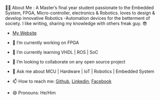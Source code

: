 
👨‍💻 About Me : 
A Master’s final year student passionate to the Embedded System, FPGA, Micro-controller, electronics & Robotics. loves to design & develop innovative Robotics -Automation devices for the betterment of society. I like writing, sharing my knowledge with others freak guy. 😎

- [My Website](https://www.ahsanslab.ml/)

- 🔭 I’m currently working on FPGA
- 🌱 I’m currently learning VHDL | ROS | SoC
- 👯 I’m looking to collaborate on any open source project
- 💬 Ask me about MCU | Hardware | IoT | Robotics | Embedded System
- 📫 How to reach me: [Github](https://github.com/Ahsan728), [Linkedin](https://www.linkedin.com/in/eeehsan94/), [Facebook](https://www.facebook.com/EEEhsan30/)
- 😄 Pronouns: He/Him

<!---
Ahsan728/Ahsan728 is a ✨ special ✨ repository because its `README.md` (this file) appears on your GitHub profile.
You can click the Preview link to take a look at your changes.
--->
